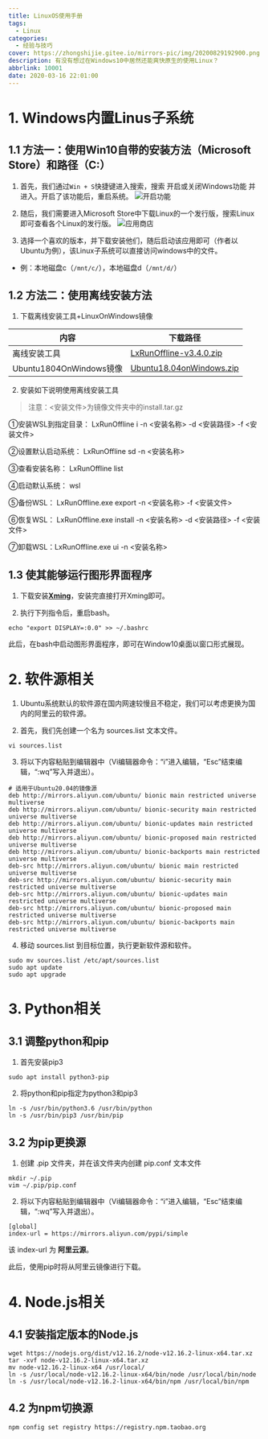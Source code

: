 ```yaml
---
title: LinuxOS使用手册
tags:
  - Linux
categories:
  - 经验与技巧
cover: https://zhongshijie.gitee.io/mirrors-pic/img/20200829192900.png
description: 有没有想过在Windows10中居然还能爽快原生的使用Linux？
abbrlink: 10001
date: 2020-03-16 22:01:00
---
```


# 1. Windows内置Linus子系统
## 1.1 方法一：使用Win10自带的安装方法（Microsoft Store）和路径（C:）
1. 首先，我们通过`Win + S`快捷键进入搜索，搜索 开启或关闭Windows功能 并进入。开启了该功能后，重启系统。
![开启功能](https://zhongshijie.gitee.io/mirrors-pic/img/20200317175850.jpg) 

2. 随后，我们需要进入Microsoft Store中下载Linux的一个发行版，搜索Linux即可查看各个Linux的发行版。
![应用商店](https://zhongshijie.gitee.io/mirrors-pic/img/20200317180238.jpg)

3. 选择一个喜欢的版本，并下载安装他们，随后启动该应用即可（作者以Ubuntu为例），该Linux子系统可以直接访问windows中的文件。
  - 例：本地磁盘c（`/mnt/c/`），本地磁盘d（`/mnt/d/`）

## 1.2 方法二：使用离线安装方法
1. 下载离线安装工具+LinuxOnWindows镜像

|内容 |下载路径 |
|-|-|
|离线安装工具 |[LxRunOffline-v3.4.0.zip](https://zhongshijie.coding.net/s/cb632d56-a551-4682-bb47-28707af49d9d) |
|Ubuntu1804OnWindows镜像 |[Ubuntu18.04onWindows.zip](https://zhongshijie.coding.net/s/d829e2cc-a473-4683-9a5a-e64cab7adcd3) |

2. 安装如下说明使用离线安装工具

> 注意：<安装文件>为镜像文件夹中的install.tar.gz

①安装WSL到指定目录： LxRunOffline i -n <安装名称> -d <安装路径> -f <安装文件>

②设置默认启动系统： LxRunOffline sd -n <安装名称>

③查看安装名称： LxRunOffline list

④启动默认系统： wsl

⑤备份WSL： LxRunOffline.exe export -n <安装名称> -f <安装文件>

⑥恢复WSL： LxRunOffline.exe install -n <安装名称> -d <安装路径> -f <安装文件>

⑦卸载WSL：LxRunOffline.exe ui -n <安装名称>

## 1.3 使其能够运行图形界面程序

1. 下载安装[**Xming**](https://zhongshijie.coding.net/s/ae5900ca-9554-4110-aea6-0ec5c59725ff)，安装完直接打开Xming即可。

2. 执行下列指令后，重启bash。

```
echo "export DISPLAY=:0.0" >> ~/.bashrc
```

此后，在bash中启动图形界面程序，即可在Window10桌面以窗口形式展现。

# 2. 软件源相关

1. Ubuntu系统默认的软件源在国内网速较慢且不稳定，我们可以考虑更换为国内的阿里云的软件源。

2. 首先，我们先创建一个名为 sources.list 文本文件。
```shell
vi sources.list
```

3. 将以下内容粘贴到编辑器中（Vi编辑器命令：“i”进入编辑，“Esc”结束编辑，“:wq”写入并退出）。
```vi
# 适用于Ubuntu20.04的镜像源
deb http://mirrors.aliyun.com/ubuntu/ bionic main restricted universe multiverse
deb http://mirrors.aliyun.com/ubuntu/ bionic-security main restricted universe multiverse
deb http://mirrors.aliyun.com/ubuntu/ bionic-updates main restricted universe multiverse
deb http://mirrors.aliyun.com/ubuntu/ bionic-proposed main restricted universe multiverse
deb http://mirrors.aliyun.com/ubuntu/ bionic-backports main restricted universe multiverse
deb-src http://mirrors.aliyun.com/ubuntu/ bionic main restricted universe multiverse
deb-src http://mirrors.aliyun.com/ubuntu/ bionic-security main restricted universe multiverse
deb-src http://mirrors.aliyun.com/ubuntu/ bionic-updates main restricted universe multiverse
deb-src http://mirrors.aliyun.com/ubuntu/ bionic-proposed main restricted universe multiverse
deb-src http://mirrors.aliyun.com/ubuntu/ bionic-backports main restricted universe multiverse
```

4. 移动 sources.list 到目标位置，执行更新软件源和软件。
```
sudo mv sources.list /etc/apt/sources.list
sudo apt update
sudo apt upgrade
```


# 3. Python相关
## 3.1 调整python和pip
1. 首先安装pip3
```
sudo apt install python3-pip
```

2. 将python和pip指定为python3和pip3
```
ln -s /usr/bin/python3.6 /usr/bin/python
ln -s /usr/bin/pip3 /usr/bin/pip
```

## 3.2 为pip更换源
1. 创建 .pip 文件夹，并在该文件夹内创建 pip.conf 文本文件
```
mkdir ~/.pip
vim ~/.pip/pip.conf
```

2. 将以下内容粘贴到编辑器中（Vi编辑器命令：“i”进入编辑，“Esc”结束编辑，“:wq”写入并退出）。
```
[global]
index-url = https://mirrors.aliyun.com/pypi/simple
```
该 index-url 为 **阿里云源**。

此后，使用pip时将从阿里云镜像进行下载。

# 4. Node.js相关
## 4.1 安装指定版本的Node.js
```
wget https://nodejs.org/dist/v12.16.2/node-v12.16.2-linux-x64.tar.xz
tar -xvf node-v12.16.2-linux-x64.tar.xz
mv node-v12.16.2-linux-x64 /usr/local/
ln -s /usr/local/node-v12.16.2-linux-x64/bin/node /usr/local/bin/node
ln -s /usr/local/node-v12.16.2-linux-x64/bin/npm /usr/local/bin/npm
```

## 4.2 为npm切换源
```
npm config set registry https://registry.npm.taobao.org
```
